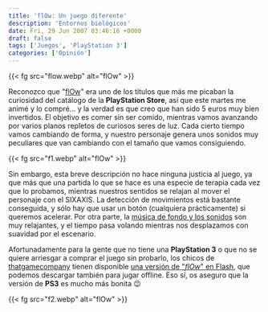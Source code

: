 ```yaml
---
title: 'flOw: Un juego diferente'
description: 'Entornos biológicos'
date: Fri, 29 Jun 2007 03:46:16 +0000
draft: false
tags: ['Juegos', 'PlayStation 3']
categories: ['Opinión']
---
```


{{< fg src="flow.webp" alt="flOw" >}}

Reconozco que "[flOw](http://en.wikipedia.org/wiki/FlOw)" era uno de los títulos que más me picaban la curiosidad del catálogo de la **PlayStation Store**, así que este martes me animé y lo compré... y la verdad es que creo que han sido 5 euros muy bien invertidos. El objetivo es comer sin ser comido, mientras vamos avanzando por varios planos repletos de curiosos seres de luz. Cada cierto tiempo vamos cambiando de forma, y nuestro personaje genera unos sonidos muy peculiares que van cambiando con el tamaño que vamos consiguiendo.

{{< fg src="f1.webp" alt="flOw" >}}

Sin embargo, esta breve descripción no hace ninguna justicia al juego, ya que más que una partida lo que se hace es una especie de terapia cada vez que lo probamos, mientras nuestros sentidos se relajan al mover el personaje con el SIXAXIS. La detección de movimientos está bastante conseguida, y sólo hay que usar un botón (cualquiera prácticamente) si queremos acelerar. Por otra parte, la [música de fondo y los sonidos](http://jayisgames.com/archives/2007/02/interview_with_flow.php) son muy relajantes, y el tiempo pasa volando mientras nos desplazamos con suavidad por el escenario.

Afortunadamente para la gente que no tiene una **PlayStation 3** o que no se quiere arriesgar a comprar el juego sin probarlo, los chicos de [thatgamecompany](http://www.thatgamecompany.com/) tienen disponible [una versión de "_flOw_" en Flash](https://web.archive.org/web/20170214235510/http://intihuatani.usc.edu/cloud/flowing/), que podemos descargar también para jugar offline. Eso sí, os aseguro que la versión de **PS3** es mucho más bonita :wink:

{{< fg src="f2.webp" alt="flOw" >}}